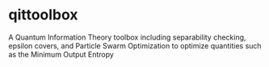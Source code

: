 # qittoolbox
A Quantum Information Theory toolbox including separability checking, epsilon covers, and Particle Swarm Optimization to optimize quantities such as the Minimum Output Entropy
